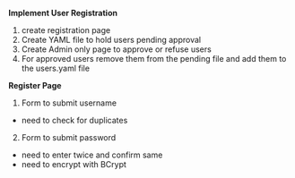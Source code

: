 **Implement User Registration**
1. create registration page
2. Create YAML file to hold users pending approval
3. Create Admin only page to approve or refuse users
4. For approved users remove them from the pending file and add them to the users.yaml file


**Register Page**
1. Form to submit username
  - need to check for duplicates
2. Form to submit password
  - need to enter twice and confirm same
  - need to encrypt with BCrypt